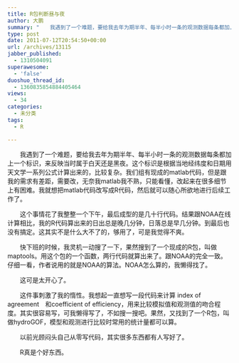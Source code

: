 ```yaml
---
title: R包判断昼与夜
author: 大鹏
summary: "　　我遇到了一个难题，要给我去年为期半年、每半小时一条的观测数据每条都加上一个标识，来反映当时属于白天还是黑夜。这个标识是根据当地经纬度和日期用天文学一系列公式计算出来的，比较复杂。我们组有现成的matlab代码，但是跟我的需求有差距，需要改，无奈我matlab我不熟，只能看懂，改起来在很多细节上有困难。我就想把matlab代码改写成R代码，然后就可以随心所欲地进行后续工作了。"
type: post
date: 2011-07-12T20:54:50+00:00
url: /archives/13115
jabber_published:
  - 1310504091
superawesome:
  - 'false'
duoshuo_thread_id:
  - 1360835854884405464
views:
  - 34
categories:
  - 未分类
tags:
  - R

---
```

　　我遇到了一个难题，要给我去年为期半年、每半小时一条的观测数据每条都加上一个标识，来反映当时属于白天还是黑夜。这个标识是根据当地经纬度和日期用天文学一系列公式计算出来的，比较复杂。我们组有现成的matlab代码，但是跟我的需求有差距，需要改，无奈我matlab我不熟，只能看懂，改起来在很多细节上有困难。我就想把matlab代码改写成R代码，然后就可以随心所欲地进行后续工作了。
  
　　这个事情花了我整整一个下午，最后成型的是几十行代码。结果跟NOAA在线计算相比，我的R代码算出来的日出总是晚几分钟，日落总是早几分钟。到最后也没有搞定。这其实不是什么大不了的，够用了，可是我觉得不爽。
  
　　快下班的时候，我灵机一动搜了一下，果然搜到了一个现成的R包，叫做maptools。用这个包的一个函数，两行代码就算出来了。跟NOAA的完全一致。仔细一看，作者说用的就是NOAA的算法。NOAA怎么算的，我懒得找了。
  
　　这可是太开心了。
  
　　这件事刺激了我的惰性。我想起一直想写一段代码来计算 index of agreement　和coefficient of efficiency，用来比较模拟值和观测值的吻合程度。其实很容易写，可我懒得写了，不如搜一搜吧。果然，又找到了一个R包，叫做hydroGOF，模型和观测进行比较时常用的统计量都可以算。
  
　　以前光顾闷头自己从零写代码，其实很多东西都有人写好了。
  
　　R真是个好东西。
